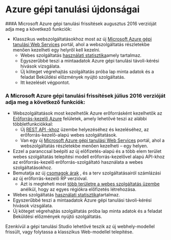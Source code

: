<properties
    pageTitle="Tanulási milyen Újdonságok a gép |} Microsoft Azure"
    description="Új funkciók az Azure gépi tanulási használható."
    services="machine-learning"
    documentationCenter=""
    authors="vDonGlover"
    manager="raymondl"
    editor=""/>

<tags
    ms.service="machine-learning"
    ms.workload="data-services"
    ms.tgt_pltfrm="na"
    ms.devlang="na"
    ms.topic="article"
    ms.date="10/05/2016"
    ms.author="v-donglo"/>

# <a name="whats-new-in-azure-machine-learning"></a>Azure gépi tanulási újdonságai

###<a name="the-august-2016-release-of-microsoft-azure-machine-learning-updates-provide-the-following-features"></a>A Microsoft Azure gépi tanulási frissítések augusztus 2016 verzióját adja meg a következő funkciók:

* Klasszikus webszolgáltatásokhoz most az új [Microsoft Azure gépi tanulási Web Services](https://services.azureml.net/) portál, ahol a webszolgáltatás részletekbe menően kezelheti egy helyről kell kezelni.   
    * Webes szolgáltatás [használati statisztika](machine-learning-manage-new-webservice.md)amely tartalmaz.
    * Egyszerűbbé teszi a mintaadatok Azure gépi tanulási távoli-kérési hívások vizsgálata.
    * Új köteget végrehajtás szolgáltatás próba lap minta adatok és a feladat Beküldési előzmények nyújtó szolgáltatás.
    * Itt kezelését végpontot.

### <a name="the-july-2016-release-of-microsoft-azure-machine-learning-updates-provide-the-following-features"></a>A Microsoft Azure gépi tanulási frissítések július 2016 verzióját adja meg a következő funkciók:

* Webszolgáltatások most kezelhetők Azure erőforrásként kezelhetők az [Erőforrás-kezelő Azure](../azure-resource-manager/resource-group-overview.md) felületek, amely lehetővé teszi az alábbi többletfunkciókkal:
    * Új [REST API -khoz](https://msdn.microsoft.com/library/azure/Dn950030.aspx) üzembe helyezéséhez és kezeléséhez, az erőforrás-kezelő-alapú webes szolgáltatások.
    * Van egy új [Microsoft Azure gépi tanulási Web Services](https://services.azureml.net/) portál, ahol a webszolgáltatás részletekbe menően kezelheti – egy helyen.
* Ezzel a paranccsal beépíti az új előfizetés-alapú és a több elem terület webes szolgáltatás telepítési modell erőforrás-kezelővel alapú API-khoz az erőforrás-kezelő erőforrás-szolgáltató használata a webes szolgáltatásokhoz.
* Bemutatja az új [csomagok árak](https://azure.microsoft.com/pricing/details/machine-learning/) , és a terv szolgáltatásairól számlázási az új erőforrás-kezelő RP verzióval.
    * Azt is megteheti most [több területre a webes szolgáltatás üzembe](machine-learning-how-to-deploy-to-multiple-regions.md) anélkül, hogy az egyes régiókra előfizetés létrehozása.
* Webes szolgáltatás [használati statisztika](machine-learning-manage-new-webservice.md)tartalmaz.
* Egyszerűbbé teszi a mintaadatok Azure gépi tanulási távoli-kérési hívások vizsgálata.
* Új köteget végrehajtás szolgáltatás próba lap minta adatok és a feladat Beküldési előzmények nyújtó szolgáltatás.

Ezenkívül a gépi tanulási Studio lehetővé teszik az új webhely-modellel frissült, vagy folytassa a klasszikus Web-modellel telepítése. 
